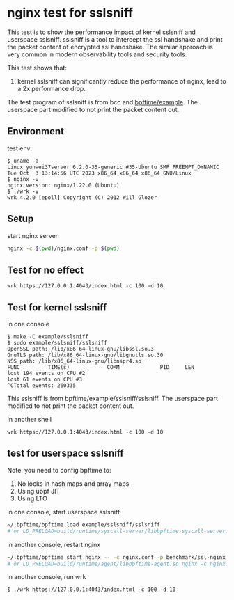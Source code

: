 # nginx test for sslsniff

This test is to show the performance impact of kernel sslsniff and userspace sslsniff. sslsniff is a tool to intercept the ssl handshake and print the packet content of encrypted ssl handshake. The similar approach is very common in modern observability tools and security tools.

This test shows that:

1. kernel sslsniff can significantly reduce the performance of nginx, lead to a 2x performance drop.

The test program of sslsniff is from bcc and [bpftime/example](https://github.com/eunomia-bpf/bpftime/tree/master/example/sslsniff). The userspace part modified to not print the packet content out.

## Environment

test env:

```console
$ uname -a
Linux yunwei37server 6.2.0-35-generic #35-Ubuntu SMP PREEMPT_DYNAMIC Tue Oct  3 13:14:56 UTC 2023 x86_64 x86_64 x86_64 GNU/Linux
$ nginx -v
nginx version: nginx/1.22.0 (Ubuntu)
$ ./wrk -v
wrk 4.2.0 [epoll] Copyright (C) 2012 Will Glozer
```

## Setup

start nginx server

```sh
nginx -c $(pwd)/nginx.conf -p $(pwd)
```

## Test for no effect

```console
wrk https://127.0.0.1:4043/index.html -c 100 -d 10
```

## Test for kernel sslsniff

in one console

```console
$ make -C example/sslsniff
$ sudo example/sslsniff/sslsniff 
OpenSSL path: /lib/x86_64-linux-gnu/libssl.so.3
GnuTLS path: /lib/x86_64-linux-gnu/libgnutls.so.30
NSS path: /lib/x86_64-linux-gnu/libnspr4.so
FUNC         TIME(s)            COMM             PID     LEN    
lost 194 events on CPU #2
lost 61 events on CPU #3
^CTotal events: 260335 
```

This sslsniff is from bpftime/example/sslsniff/sslsniff. The userspace part modified to not print the packet content out.

In another shell

```console
wrk https://127.0.0.1:4043/index.html -c 100 -d 10  
```

## test for userspace sslsniff

Note: you need to config bpftime to:

1. No locks in hash maps and array maps
2. Using ubpf JIT
3. Using LTO

in one console, start userspace sslsniff

```sh
~/.bpftime/bpftime load example/sslsniff/sslsniff
# or LD_PRELOAD=build/runtime/syscall-server/libbpftime-syscall-server.so example/sslsniff/sslsniff
```

in another console, restart nginx

```sh
~/.bpftime/bpftime start nginx -- -c nginx.conf -p benchmark/ssl-nginx
# or LD_PRELOAD=build/runtime/agent/libbpftime-agent.so nginx -c nginx.conf -p benchmark/ssl-nginx
```

in another console, run wrk

```console
$ ./wrk https://127.0.0.1:4043/index.html -c 100 -d 10
```
